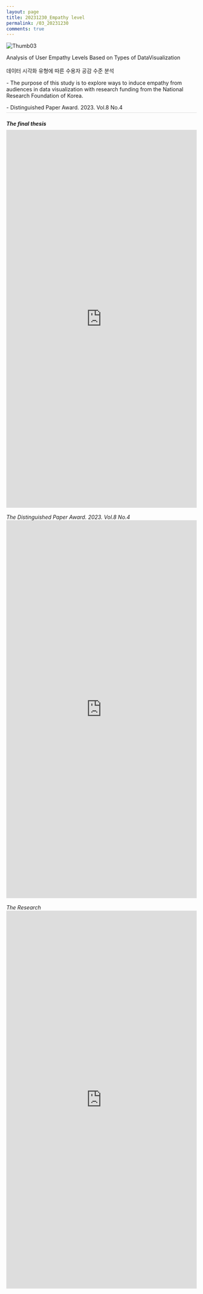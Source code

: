 ```yaml
---
layout: page
title: 20231230_Empathy level
permalink: /03_20231230
comments: true
---
```


<div class="row justify-content-between" style="">
    <div class="col-md-12">
        <div style="border-bottom:1px solid #ddd;margin-bottom:1rem;">
            <img src="{{site.baseurl}}/assets/images/Thumb/03Thumb_1.png" alt="Thumb03" />
            <p style="margin-bottom:1rem;">Analysis of User Empathy Levels Based on Types of DataVisualization</p>
            <p>데이터 시각화 유형에 따른 수용자 공감 수준 분석</p>
            <p>- The purpose of this study is to explore ways to induce empathy from audiences in data visualization with research funding from the National Research Foundation of  Korea.</p>
            <p style="margin-bottom:0.3rem;">- Distinguished Paper Award. 2023. Vol.8 No.4</p>
        </div>
        <div>
            <h5 style="margin-bottom:0.5rem;">The final thesis</h5><!--최종논문--->
            <iframe src="https://docs.google.com/gview?url=https://infovizlab.github.io{{site.baseurl}}/pdf_file/Empathy level.pdf&embedded=true" title="example" width="100%" height="1000" frameborder="0"></iframe>
            <h6 style="margin-bottom:0;margin-top:1rem;">The Distinguished Paper Award. 2023. Vol.8 No.4</h6><!--우수상--->
            <iframe src="https://docs.google.com/gview?url=https://infovizlab.github.io{{site.baseurl}}/pdf_file/Design Research 2023(Vol.8 No.４).pdf&embedded=true" title="example" width="100%" height="1000" frameborder="0"></iframe>
            <h6 style="margin-bottom:0;margin-top:1rem;">The Research</h6><!--설문--->
            <iframe src="https://docs.google.com/gview?url=https://infovizlab.github.io{{site.baseurl}}/pdf_file/Empathy level_Research.pdf&embedded=true" title="example" width="100%" height="1000" frameborder="0"></iframe>
        </div>
    </div>
</div>